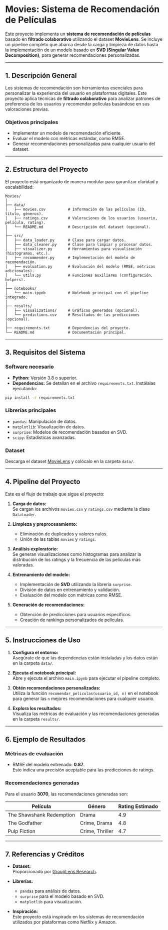 # **Movies: Sistema de Recomendación de Películas**

Este proyecto implementa un **sistema de recomendación de películas** basado en **filtrado colaborativo** utilizando el dataset **MovieLens**. Se incluye un pipeline completo que abarca desde la carga y limpieza de datos hasta la implementación de un modelo basado en **SVD (Singular Value Decomposition)**, para generar recomendaciones personalizadas.

---

## **1. Descripción General**

Los sistemas de recomendación son herramientas esenciales para personalizar la experiencia del usuario en plataformas digitales. Este proyecto aplica técnicas de **filtrado colaborativo** para analizar patrones de preferencia de los usuarios y recomendar películas basándose en sus valoraciones previas.

### **Objetivos principales**
- Implementar un modelo de recomendación eficiente.  
- Evaluar el modelo con métricas estándar, como RMSE.  
- Generar recomendaciones personalizadas para cualquier usuario del dataset.  

---

## **2. Estructura del Proyecto**

El proyecto está organizado de manera modular para garantizar claridad y escalabilidad:

```
Movies/
│
├── data/
│   ├── movies.csv          # Información de las películas (ID, título, géneros).
│   ├── ratings.csv         # Valoraciones de los usuarios (usuario, película, rating).
│   └── README.md           # Descripción del dataset (opcional).
│
├── src/
│   ├── data_loader.py      # Clase para cargar datos.
│   ├── data_cleaner.py     # Clase para limpiar y procesar datos.
│   ├── visualizer.py       # Herramientas para visualización (histogramas, etc.).
│   ├── recommender.py      # Implementación del modelo de recomendación.
│   ├── evaluation.py       # Evaluación del modelo (RMSE, métricas adicionales).
│   └── utils.py            # Funciones auxiliares (configuración, helpers).
│
├── notebooks/
│   └── main.ipynb          # Notebook principal con el pipeline integrado.
│
├── results/
│   ├── visualizations/     # Gráficos generados (opcional).
│   └── predictions.csv     # Resultados de las predicciones (opcional).
│
├── requirements.txt        # Dependencias del proyecto.
└── README.md               # Documentación principal.
```

---

## **3. Requisitos del Sistema**

### **Software necesario**
- **Python:** Versión 3.8 o superior.  
- **Dependencias:** Se detallan en el archivo `requirements.txt`. Instálalas ejecutando:

```bash
pip install -r requirements.txt
```

### **Librerías principales**
- `pandas`: Manipulación de datos.  
- `matplotlib`: Visualización de datos.  
- `surprise`: Modelos de recomendación basados en SVD.  
- `scipy`: Estadísticas avanzadas.

### **Dataset**
Descarga el dataset [MovieLens](https://grouplens.org/datasets/movielens/) y colócalo en la carpeta `data/`.

---

## **4. Pipeline del Proyecto**

Este es el flujo de trabajo que sigue el proyecto:

1. **Carga de datos:**  
   Se cargan los archivos `movies.csv` y `ratings.csv` mediante la clase `DataLoader`.

2. **Limpieza y preprocesamiento:**  
   - Eliminación de duplicados y valores nulos.  
   - Unión de las tablas `movies` y `ratings`.  

3. **Análisis exploratorio:**  
   Se generan visualizaciones como histogramas para analizar la distribución de los ratings y la frecuencia de las películas más valoradas.  

4. **Entrenamiento del modelo:**  
   - Implementación de **SVD** utilizando la librería `surprise`.  
   - División de datos en entrenamiento y validación.  
   - Evaluación del modelo con métricas como RMSE.  

5. **Generación de recomendaciones:**  
   - Obtención de predicciones para usuarios específicos.  
   - Creación de rankings personalizados de películas.  

---

## **5. Instrucciones de Uso**

1. **Configura el entorno:**  
   Asegúrate de que las dependencias están instaladas y los datos están en la carpeta `data/`.

2. **Ejecuta el notebook principal:**  
   Abre y ejecuta el archivo `main.ipynb` para ejecutar el pipeline completo.

3. **Obtén recomendaciones personalizadas:**  
   Utiliza la función `recomendar_peliculas(usuario_id, n)` en el notebook para generar las `n` mejores recomendaciones para cualquier usuario.

4. **Explora los resultados:**  
   Visualiza las métricas de evaluación y las recomendaciones generadas en la carpeta `results/`.

---

## **6. Ejemplo de Resultados**

### **Métricas de evaluación**
- RMSE del modelo entrenado: **0.87**.  
  Esto indica una precisión aceptable para las predicciones de ratings.

### **Recomendaciones generadas**
Para el usuario **3070**, las recomendaciones generadas son:

| **Película**              | **Género**         | **Rating Estimado** |
|---------------------------|--------------------|---------------------|
| The Shawshank Redemption  | Drama             | 4.9                 |
| The Godfather             | Crime, Drama      | 4.8                 |
| Pulp Fiction              | Crime, Thriller   | 4.7                 |

---

## **7. Referencias y Créditos**

- **Dataset:**  
  Proporcionado por [GroupLens Research](https://grouplens.org/datasets/movielens/).

- **Librerías:**  
  - `pandas` para análisis de datos.  
  - `surprise` para el modelo basado en SVD.  
  - `matplotlib` para visualización.

- **Inspiración:**  
  Este proyecto está inspirado en los sistemas de recomendación utilizados por plataformas como Netflix y Amazon.
